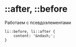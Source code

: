# ::after, ::before
Работаем с псевдоэлементами

    li::before, li::after {
        content: '&ndash;';
    }
